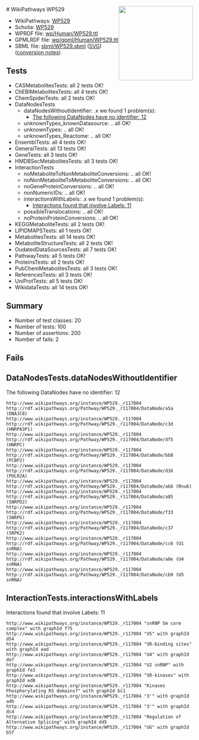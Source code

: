 <img style="float: right; width: 200px" src="../logo.png" />
# WikiPathways WP529

* WikiPathways: [WP529](https://identifiers.org/wikipathways:WP529)
* Scholia: [WP529](https://scholia.toolforge.org/wikipathways/WP529)
* WPRDF file: [wp/Human/WP529.ttl](../wp/Human/WP529.ttl)
* GPMLRDF file: [wp/gpml/Human/WP529.ttl](../wp/gpml/Human/WP529.ttl)
* SBML file: [sbml/WP529.sbml](../sbml/WP529.sbml) ([SVG](../sbml/WP529.svg)) ([conversion notes](../sbml/WP529.txt))

## Tests
* CASMetabolitesTests: all 2 tests OK!
* ChEBIMetabolitesTests: all 4 tests OK!
* ChemSpiderTests: all 2 tests OK!
* DataNodesTests
    * dataNodesWithoutIdentifier: .x we found 1 problem(s):
        * [The following DataNodes have no identifier: 12](#8792c492)
    * unknownTypes_knownDatasource: .. all OK!
    * unknownTypes: .. all OK!
    * unknownTypes_Reactome: .. all OK!
* EnsemblTests: all 4 tests OK!
* GeneralTests: all 13 tests OK!
* GeneTests: all 3 tests OK!
* HMDBSecMetabolitesTests: all 3 tests OK!
* InteractionTests
    * noMetaboliteToNonMetaboliteConversions: .. all OK!
    * noNonMetaboliteToMetaboliteConversions: .. all OK!
    * noGeneProteinConversions: .. all OK!
    * nonNumericIDs: .. all OK!
    * interactionsWithLabels: .x we found 1 problem(s):
        * [Interactions found that involve Labels: 11](#fe97a8b9)
    * possibleTranslocations: .. all OK!
    * noProteinProteinConversions: .. all OK!
* KEGGMetaboliteTests: all 2 tests OK!
* LIPIDMAPSTests: all 1 tests OK!
* MetabolitesTests: all 14 tests OK!
* MetaboliteStructureTests: all 2 tests OK!
* OudatedDataSourcesTests: all 7 tests OK!
* PathwayTests: all 5 tests OK!
* ProteinsTests: all 2 tests OK!
* PubChemMetabolitesTests: all 3 tests OK!
* ReferencesTests: all 3 tests OK!
* UniProtTests: all 5 tests OK!
* WikidataTests: all 14 tests OK!


## Summary

* Number of test classes: 20
* Number of tests: 100
* Number of assertions: 200
* Number of fails: 2

## Fails

<a name="8792c492" />

## DataNodesTests.dataNodesWithoutIdentifier

The following DataNodes have no identifier: 12
```
http://www.wikipathways.org/instance/WP529._r117004 http://rdf.wikipathways.org/Pathway/WP529._r117004/DataNode/a5a (DNAJC8)
http://www.wikipathways.org/instance/WP529._r117004 http://rdf.wikipathways.org/Pathway/WP529._r117004/DataNode/c3d (HNRPA3P1)
http://www.wikipathways.org/instance/WP529._r117004 http://rdf.wikipathways.org/Pathway/WP529._r117004/DataNode/df5 (HNRPC)
http://www.wikipathways.org/instance/WP529._r117004 http://rdf.wikipathways.org/Pathway/WP529._r117004/DataNode/bb8 (PCBP2)
http://www.wikipathways.org/instance/WP529._r117004 http://rdf.wikipathways.org/Pathway/WP529._r117004/DataNode/d16 (POLR2A)
http://www.wikipathways.org/instance/WP529._r117004 http://rdf.wikipathways.org/Pathway/WP529._r117004/DataNode/ab6 (Rnu6)
http://www.wikipathways.org/instance/WP529._r117004 http://rdf.wikipathways.org/Pathway/WP529._r117004/DataNode/a85 (SNRPD2)
http://www.wikipathways.org/instance/WP529._r117004 http://rdf.wikipathways.org/Pathway/WP529._r117004/DataNode/f33 (SNRPG)
http://www.wikipathways.org/instance/WP529._r117004 http://rdf.wikipathways.org/Pathway/WP529._r117004/DataNode/c37 (SRPK2)
http://www.wikipathways.org/instance/WP529._r117004 http://rdf.wikipathways.org/Pathway/WP529._r117004/DataNode/cc6 (U1 snRNA)
http://www.wikipathways.org/instance/WP529._r117004 http://rdf.wikipathways.org/Pathway/WP529._r117004/DataNode/a0e (U4 snRNA)
http://www.wikipathways.org/instance/WP529._r117004 http://rdf.wikipathways.org/Pathway/WP529._r117004/DataNode/cb9 (U5 snRNA)
```

<a name="fe97a8b9" />

## InteractionTests.interactionsWithLabels

Interactions found that involve Labels: 11
```
http://www.wikipathways.org/instance/WP529._r117004 "snRNP Sm core complex" with graphId f75
http://www.wikipathways.org/instance/WP529._r117004 "U5" with graphId d54
http://www.wikipathways.org/instance/WP529._r117004 "SR-binding sites" with graphId aad
http://www.wikipathways.org/instance/WP529._r117004 "U4" with graphId de7
http://www.wikipathways.org/instance/WP529._r117004 "U2 snRNP" with graphId fe3
http://www.wikipathways.org/instance/WP529._r117004 "SR-kinases" with graphId ed8
http://www.wikipathways.org/instance/WP529._r117004 "Kinases Phosphorylating RS domains?" with graphId bc1
http://www.wikipathways.org/instance/WP529._r117004 "3'" with graphId a4b
http://www.wikipathways.org/instance/WP529._r117004 "3'" with graphId dc4
http://www.wikipathways.org/instance/WP529._r117004 "Regulation of
Alternative Splicing" with graphId dd5
http://www.wikipathways.org/instance/WP529._r117004 "UG" with graphId b5f
```

